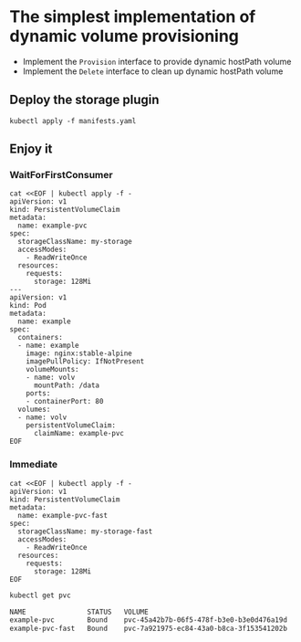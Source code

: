 # The simplest implementation of dynamic volume provisioning

- Implement the `Provision` interface to provide dynamic hostPath volume
- Implement the `Delete` interface to clean up dynamic hostPath volume

## Deploy the storage plugin

```
kubectl apply -f manifests.yaml
```

## Enjoy it

### WaitForFirstConsumer

```
cat <<EOF | kubectl apply -f -
apiVersion: v1
kind: PersistentVolumeClaim
metadata:
  name: example-pvc
spec:
  storageClassName: my-storage
  accessModes:
    - ReadWriteOnce
  resources:
    requests:
      storage: 128Mi
---
apiVersion: v1
kind: Pod
metadata:
  name: example
spec:
  containers:
  - name: example
    image: nginx:stable-alpine
    imagePullPolicy: IfNotPresent
    volumeMounts:
    - name: volv
      mountPath: /data
    ports:
    - containerPort: 80
  volumes:
  - name: volv
    persistentVolumeClaim:
      claimName: example-pvc
EOF
```

### Immediate

```
cat <<EOF | kubectl apply -f -
apiVersion: v1
kind: PersistentVolumeClaim
metadata:
  name: example-pvc-fast
spec:
  storageClassName: my-storage-fast
  accessModes:
    - ReadWriteOnce
  resources:
    requests:
      storage: 128Mi
EOF
```

```sh
kubectl get pvc

NAME               STATUS   VOLUME                                     CAPACITY   ACCESS MODES   STORAGECLASS      AGE
example-pvc        Bound    pvc-45a42b7b-06f5-478f-b3e0-b3e0d476a19d   128Mi      RWO            my-storage        3m58s
example-pvc-fast   Bound    pvc-7a921975-ec84-43a0-b8ca-3f153541202b   128Mi      RWO            my-storage-fast   61s
```
